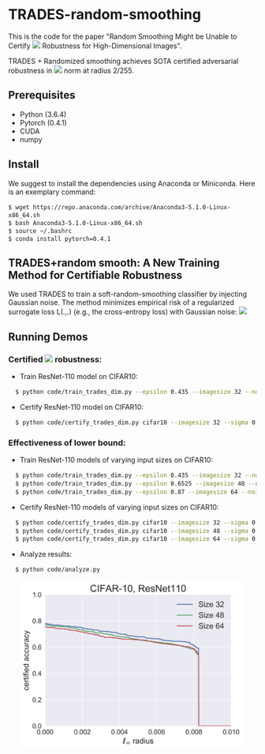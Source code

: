 # TRADES-random-smoothing

This is the code for the paper "Random Smoothing Might be Unable to Certify ![](http://latex.codecogs.com/gif.latex?\ell_\infty) Robustness for High-Dimensional Images".

TRADES + Randomized smoothing achieves SOTA certified adversarial robustness in ![](http://latex.codecogs.com/gif.latex?\ell_\infty) norm at radius 2/255.

## Prerequisites
* Python (3.6.4)
* Pytorch (0.4.1)
* CUDA
* numpy

## Install
We suggest to install the dependencies using Anaconda or Miniconda. Here is an exemplary command:
```
$ wget https://repo.anaconda.com/archive/Anaconda3-5.1.0-Linux-x86_64.sh
$ bash Anaconda3-5.1.0-Linux-x86_64.sh
$ source ~/.bashrc
$ conda install pytorch=0.4.1
```
## TRADES+random smooth: A New Training Method for Certifiable Robustness

We used TRADES to train a soft-random-smoothing classifier by injecting Gaussian noise. The method minimizes empirical risk of a regularized surrogate loss L(.,.) (e.g., the cross-entropy loss) with Gaussian noise:
![](http://latex.codecogs.com/gif.latex?\min_{f}\mathbb{E}_{X,Y}\mathbb{E}_{\eta\sim\mathcal{N}(0,\sigma^2I)}\left[\mathcal{L}(f(X+\eta),Y)+\beta\max_{X'\in\mathbb{B}_2(X,\epsilon)}\mathcal{L}(f(X+\eta),f(X'+\eta))\right].)

## Running Demos

### Certified ![](http://latex.codecogs.com/gif.latex?\ell_\infty) robustness:

* Train ResNet-110 model on CIFAR10:
```bash
  $ python code/train_trades_dim.py --epsilon 0.435 --imagesize 32 --noise_sd 0.12 --model-dir 'checkpoints/model_noise12_size32_l2trades0435_beta6'
```

* Certify ResNet-110 model on CIFAR10:
```bash
  $ python code/certify_trades_dim.py cifar10 --imagesize 32 --sigma 0.12 --outfile 'results/output_noise12_size32_l2trades0435_beta6_full' --skip 1 --batch 10000 --load_dir 'checkpoints/model_noise12_size32_l2trades0435_beta6/model-wideres-epoch.pt'
```

### Effectiveness of lower bound:
* Train ResNet-110 models of varying input sizes on CIFAR10:
```bash
  $ python code/train_trades_dim.py --epsilon 0.435 --imagesize 32 --noise_sd 0.12 --model-dir 'checkpoints/model_noise12_size32_l2trades0435_beta6'
  $ python code/train_trades_dim.py --epsilon 0.6525 --imagesize 48 --noise_sd 0.18 --model-dir 'checkpoints/model_noise18_size48_l2trades06525_beta6'
  $ python code/train_trades_dim.py --epsilon 0.87 --imagesize 64 --noise_sd 0.24 --model-dir 'checkpoints/model_noise24_size64_l2trades087_beta6'
```

* Certify ResNet-110 models of varying input sizes on CIFAR10:
```bash
  $ python code/certify_trades_dim.py cifar10 --imagesize 32 --sigma 0.12 --outfile 'results/output_noise12_size32_l2trades0435_beta6' --skip 20 --batch 10000 --load_dir 'checkpoints/model_noise12_size32_l2trades0435_beta6/model-wideres-epoch.pt'
  $ python code/certify_trades_dim.py cifar10 --imagesize 48 --sigma 0.18 --outfile 'results/output_noise18_size46_l2trades06525_beta6' --skip 20 --batch 10000 --load_dir 'checkpoints/model_noise18_size48_l2trades06525_beta6/model-wideres-epoch.pt'
  $ python code/certify_trades_dim.py cifar10 --imagesize 64 --sigma 0.24 --outfile 'results/output_noise24_size64_l2trades087_beta6' --skip 20 --batch 10000 --load_dir 'checkpoints/model_noise24_size64_l2trades087_beta6/model-wideres-epoch.pt'
```

* Analyze results:
```bash
  $ python code/analyze.py 
```

<p align="center">
    <img src="results/vary_dim_cifar10_trades.png" width="450"\>
</p>
<p align="center">
